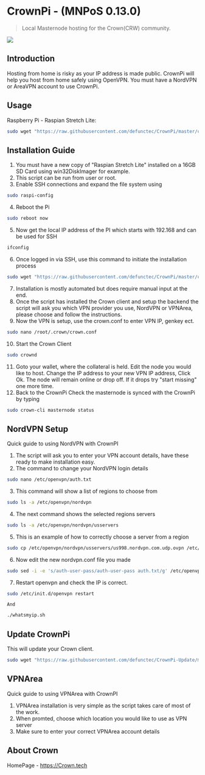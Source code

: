 # CrownPi - (MNPoS 0.13.0)
> Local Masternode hosting for the Crown(CRW) community.

![](http://i63.tinypic.com/vxke4x.png)

## Introduction
Hosting from home is risky as your IP address is made public. CrownPi will help you host from home safely using OpenVPN.
You must have a NordVPN or AreaVPN account to use CrownPi.

## Usage

Raspberry Pi - Raspian Stretch Lite:

```sh
sudo wget "https://raw.githubusercontent.com/defunctec/CrownPi/master/crownpiscript.sh" -O install.sh | bash && sudo chmod +x install.sh && sudo ./install.sh
```

## Installation Guide

1. You must have a new copy of "Raspian Stretch Lite" installed on a 16GB SD Card using win32DiskImager for example.
2. This script can be run from user or root.
3. Enable SSH connections and expand the file system using
```sh
sudo raspi-config
``` 
4. Reboot the Pi 
```sh
sudo reboot now
```
5. Now get the local IP address of the PI which starts with 192.168 and can be used for SSH
```sh
ifconfig
```
6. Once logged in via SSH, use this command to initiate the installation process
```sh
sudo wget "https://raw.githubusercontent.com/defunctec/CrownPi/master/crownpiscript.sh" -O install.sh | bash && sudo chmod +x install.sh && sudo ./install.sh
```
7. Installation is mostly automated but does require manual input at the end.
8. Once the script has installed the Crown client and setup the backend the script will ask you which VPN provider you use, NordVPN or VPNArea, please choose and follow the instructions.
9. Now the VPN is setup, use the crown.conf to enter VPN IP, genkey ect.
```sh
sudo nano /root/.crown/crown.conf
```
10. Start the Crown Client
```sh
sudo crownd
```
11. Goto your wallet, where the collateral is held.
	 Edit the node you would like to host.
	 Change the IP address to your new VPN IP address, Click Ok.
	 The node will remain online or drop off. If it drops try "start missing" one more time.
12. Back to the CrownPi
	 Check the masternode is synced with the CrownPi by typing
```sh
sudo crown-cli masternode status
```

## NordVPN Setup

Quick guide to using NordVPN with CrownPI

1. The script will ask you to enter your VPN account details, have these ready to make installation easy.
2. The command to change your NordVPN login details
```sh
sudo nano /etc/openvpn/auth.txt
``` 
3. This command will show a list of regions to choose from
```sh
sudo ls -a /etc/openvpn/nordvpn
```
4. The next command shows the selected regions servers
```sh
sudo ls -a /etc/openvpn/nordvpn/usservers
```
5. This is an example of how to correctly choose a server from a region
```sh
sudo cp /etc/openvpn/nordvpn/usservers/us998.nordvpn.com.udp.ovpn /etc/openvpn/nordvpn.conf
```
6. Now edit the new nordvpn.conf file you made
```sh
sudo sed -i -e 's/auth-user-pass/auth-user-pass auth.txt/g' /etc/openvpn/nordvpn.conf
```
7. Restart openvpn and check the IP is correct.
```sh
sudo /etc/init.d/openvpn restart
```
	And
```sh
./whatsmyip.sh
```

## Update CrownPi

This will update your Crown client.

```sh
sudo wget "https://raw.githubusercontent.com/defunctec/CrownPi-Update/master/crownpiscript.sh" -O update.sh | bash && sudo chmod +x update.sh && sudo ./update.sh
``` 

## VPNArea
Quick guide to using VPNArea with CrownPI

1. VPNArea installation is very simple as the script takes care of most of the work.
2. When promted, choose which location you would like to use as VPN server
3. Make sure to enter your correct VPNArea account details

## About Crown

HomePage - https://Crown.tech